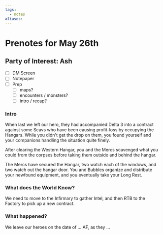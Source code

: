 ```yaml
---
tags:
  - notes
aliases:
---
```


# Prenotes for May 26th
## Party of Interest: Ash
- [ ] DM Screen
- [ ] Notepaper
- [ ] Prep
	- [ ] maps?
	- [ ] encounters / monsters?
	- [ ] intro / recap?

### Intro
When last we left our hero, they had accompanied Delta 3 into a contract against some Scavs who have been causing profit-loss by occupying the Hangars. While you didn't get the drop on them, you found yourself and your companions handling the situation quite finely.

After clearing the Western Hangar, you and the Mercs scavenged what you could from the corpses before taking them outside and behind the hangar.

The Mercs have secured the Hangar, two watch each of the windows, and two watch out the hangar door. You and Bubbles organize and distribute your newfound equipment, and you eventually take your Long Rest.

### What does the World Know?

We need to move to the Infirmary to gather Intel, and then RTB to the Factory to pick up a new contract.

### What happened?


We leave our heroes on the date of ... AF, as they ...